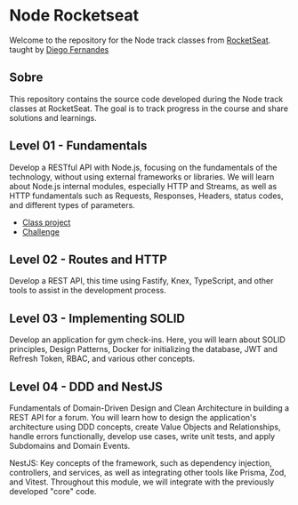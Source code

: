 # Node Rocketseat

Welcome to the repository for the Node track classes from [RocketSeat](https://www.rocketseat.com.br/). taught by [Diego Fernandes](https://github.com/diego3g)

## Sobre

This repository contains the source code developed during the Node track classes at RocketSeat. The goal is to track progress in the course and share solutions and learnings.

## Level 01 - Fundamentals

Develop a RESTful API with Node.js, focusing on the fundamentals of the technology, without using external frameworks or libraries. We will learn about Node.js internal modules, especially HTTP and Streams, as well as HTTP fundamentals such as Requests, Responses, Headers, status codes, and different types of parameters.

-  [Class project](/01-fundamentals/fundamentals/)
-  [Challenge](/01-fundamentals/challenge/)

## Level 02 - Routes and HTTP

Develop a REST API, this time using Fastify, Knex, TypeScript, and other tools to assist in the development process.

## Level 03 - Implementing SOLID

Develop an application for gym check-ins. Here, you will learn about SOLID principles, Design Patterns, Docker for initializing the database, JWT and Refresh Token, RBAC, and various other concepts.

## Level 04 - DDD and NestJS

Fundamentals of Domain-Driven Design and Clean Architecture in building a REST API for a forum. You will learn how to design the application's architecture using DDD concepts, create Value Objects and Relationships, handle errors functionally, develop use cases, write unit tests, and apply Subdomains and Domain Events.

NestJS: Key concepts of the framework, such as dependency injection, controllers, and services, as well as integrating other tools like Prisma, Zod, and Vitest. Throughout this module, we will integrate with the previously developed "core" code.
